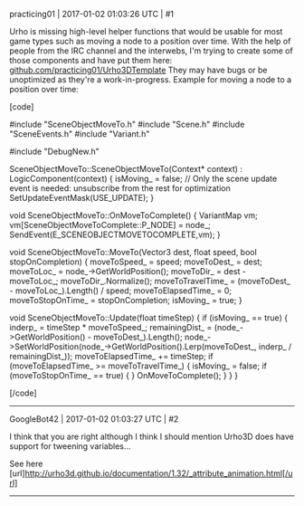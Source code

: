 practicing01 | 2017-01-02 01:03:26 UTC | #1

Urho is missing high-level helper functions that would be usable for most game types such as moving a node to a position over time.  With the help of people from the IRC channel and the interwebs, I'm trying to create some of those components and have put them here: [github.com/practicing01/Urho3DTemplate](https://github.com/practicing01/Urho3DTemplate)  They may have bugs or be unoptimized as they're a work-in-progress. Example for moving a node to a position over time:

[code]

#include "SceneObjectMoveTo.h"
#include "Scene.h"
#include "SceneEvents.h"
#include "Variant.h"

#include "DebugNew.h"

SceneObjectMoveTo::SceneObjectMoveTo(Context* context) :
		LogicComponent(context)
{
	isMoving_ = false;
	// Only the scene update event is needed: unsubscribe from the rest for optimization
	SetUpdateEventMask(USE_UPDATE);
}

void SceneObjectMoveTo::OnMoveToComplete()
{
	VariantMap vm;
	vm[SceneObjectMoveToComplete::P_NODE] = node_;
	SendEvent(E_SCENEOBJECTMOVETOCOMPLETE,vm);
}

void SceneObjectMoveTo::MoveTo(Vector3 dest, float speed, bool stopOnCompletion)
{
	moveToSpeed_ = speed;
	moveToDest_ = dest;
	moveToLoc_ = node_->GetWorldPosition();
	moveToDir_ = dest - moveToLoc_;
	moveToDir_.Normalize();
	moveToTravelTime_ = (moveToDest_ - moveToLoc_).Length() / speed;
	moveToElapsedTime_ = 0;
	moveToStopOnTime_ = stopOnCompletion;
	isMoving_ = true;
}

void SceneObjectMoveTo::Update(float timeStep)
{
	if (isMoving_ == true)
	{
		inderp_ = timeStep * moveToSpeed_;
		remainingDist_ = (node_->GetWorldPosition() - moveToDest_).Length();
		node_->SetWorldPosition(node_->GetWorldPosition().Lerp(moveToDest_, inderp_ / remainingDist_));
		moveToElapsedTime_ += timeStep;
		if (moveToElapsedTime_ >= moveToTravelTime_)
		{
			isMoving_ = false;
			if (moveToStopOnTime_ == true)
			{
			}
			OnMoveToComplete();
		}
	}
}

[/code]

-------------------------

GoogleBot42 | 2017-01-02 01:03:27 UTC | #2

I think that you are right although I think I should mention Urho3D does have support for tweening variables...

See here [url]http://urho3d.github.io/documentation/1.32/_attribute_animation.html[/url]

-------------------------

